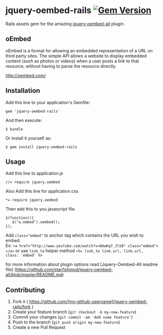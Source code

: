# jquery-oembed-rails  [![Gem Version](https://badge.fury.io/rb/jquery-oembed-rails.svg)](http://badge.fury.io/rb/jquery-oembed-rails)

Rails assets gem for the amazing [jquery-oembed-all](https://github.com/starfishmod/jquery-oembed-all) plugin.

## oEmbed

oEmbed is a format for allowing an embedded representation of a URL on third party sites. The simple API allows a website to display embedded content (such as photos or videos) when a user posts a link to that resource, without having to parse the resource directly.

http://oembed.com/

## Installation

Add this line to your application's Gemfile:

    gem 'jquery-oembed-rails'

And then execute:

    $ bundle

Or install it yourself as:

    $ gem install jquery-oembed-rails

## Usage

Add this line to application.js

    //= require jquery.oembed

Also Add this line for application.css

    *= require jquery.oembed

Then add this to you javascript file.

````
$(function(){
   $("a.embed").oembed();
});
````
Add `class="embed"` to anchor tag which contains the URL you wish to embed.  
Ex: `<a href="http://www.youtube.com/watch?v=8mwKq7_JlS8" class="embed"></a>`
or use `link_to` helper method `<%= link_to link.url, link.url, class: 'embed' %>`

for more information about plugin options read [Jquery-Oembed-All readme file] (https://github.com/starfishmod/jquery-oembed-all/blob/master/README.md)

## Contributing

1. Fork it ( https://github.com/[my-github-username]/jquery-oembed-rails/fork )
2. Create your feature branch (`git checkout -b my-new-feature`)
3. Commit your changes (`git commit -am 'Add some feature'`)
4. Push to the branch (`git push origin my-new-feature`)
5. Create a new Pull Request
